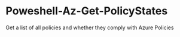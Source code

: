 # Poweshell-Az-Get-PolicyStates
Get a list of all policies and whether they comply with Azure Policies

